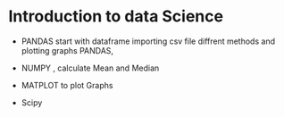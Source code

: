 # Introduction to data Science

 *  PANDAS start with dataframe importing csv file diffrent methods and plotting graphs
PANDAS,
* NUMPY , calculate Mean and Median

* MATPLOT to plot Graphs
* Scipy
